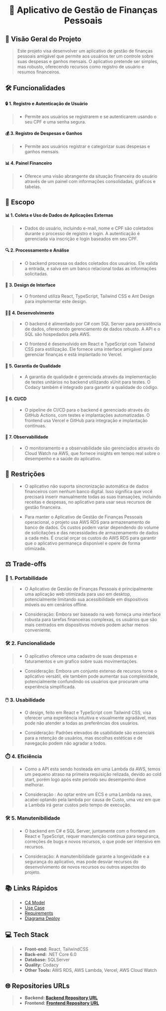 <h1 align="center">🏦 Aplicativo de Gestão de Finanças Pessoais</h1>

## 📝 Visão Geral do Projeto
> Este projeto visa desenvolver um aplicativo de gestão de finanças pessoais amigável que permite aos usuários ter um controle sobre suas despesas e ganhos mensais. O aplicativo pretende ser simples, mas robusto, oferecendo recursos como registro de usuário e resumos financeiros.
## 🛠️ Funcionalidades

#### **🔒 1. Registro e Autenticação de Usuário**
>  - Permite aos usuários se registrarem e se autenticarem usando o seu CPF e uma senha segura.
#### **💰 3. Registro de Despesas e Ganhos**
>  - Permite aos usuários registrar e categorizar suas despesas e ganhos mensais.
#### **📊 4. Painel Financeiro**
>  - Oferece uma visão abrangente da situação financeira do usuário através de um painel com informações consolidadas, gráficos e tabelas.

## 🎯 Escopo

#### 📊 1.  Coleta e Uso de Dados de Aplicações Externas

> - Dados do usuário, incluindo e-mail, nome e CPF são coletados durante o processo de registro e login. A autenticação é gerenciada via inscrição e login baseados em seu CPF.

#### 🔍 2. Processamento e Análise
> - O backend processa os dados coletados dos usuários. Ele valida a entrada, e salva em um banco relacional todas as informações solicitadas.

#### 🎨 3. Design de Interface
> - O frontend utiliza React, TypeScript, Tailwind CSS e Ant Design para implementar este design.

#### 👨‍💻 4. Desenvolvimento
> - O backend é alimentado por C# com SQL Server para persistência de dados, oferecendo gerenciamento de dados robusto. A API e o SQL são hospedados pela AWS.

> - O frontend é desenvolvido em React e TypeScript com Tailwind CSS para estilização. Ele fornece uma interface amigável para gerenciar finanças e está implantado no Vercel.

#### 🧪 5. Garantia de Qualidade
> - A garantia de qualidade é gerenciada através da implementação de testes unitários no backend utilizando xUnit para testes. O Codacy também é integrado para garantir a qualidade do código.

#### 🔄 6. CI/CD
> - O pipeline de CI/CD para o backend é gerenciado através do GitHub Actions, com testes e implantações automatizadas. O frontend usa Vercel e GitHub para integração e implantação contínuas.

#### 👀 7. Observabilidade
> - O monitoramento e a observabilidade são gerenciados através do Cloud Watch na AWS, que fornece insights em tempo real sobre o desempenho e a saúde do aplicativo.

## 🚫 Restrições
> - O aplicativo não suporta sincronização automática de dados financeiros com nenhum banco digital. Isso significa que você precisará inserir manualmente todas as suas transações, incluindo receitas e despesas, no aplicativo para usar seus recursos de gestão financeira.

> - Para manter o Aplicativo de Gestão de Finanças Pessoais operacional, o projeto usa AWS RDS para armazenamento de banco de dados. Os custos podem variar dependendo do volume de solicitações e das necessidades de armazenamento de dados a cada mês. É crucial orçar os custos do AWS RDS para garantir que o aplicativo permaneça disponível e opere de forma otimizada.


## ⚖️ Trade-offs
### 📱 1. Portabilidade
> - O Aplicativo de Gestão de Finanças Pessoais é principalmente uma aplicação web otimizada para uso em desktop, potencialmente limitando sua acessibilidade em dispositivos móveis ou em cenários offline.

> - Consideração: Embora ser baseado na web forneça uma interface robusta para tarefas financeiras complexas, os usuários que são mais centrados em dispositivos móveis podem achar menos conveniente.

### 🛠️ 2. Funcionalidade
> - O aplicativo oferece uma cadastro de suas despesas e faturamentos e um grafico sobre suas movimentações.

> - Consideração: Embora um conjunto extenso de recursos torne o aplicativo versátil, ele também pode aumentar sua complexidade, potencialmente confundindo os usuários que procuram uma experiência simplificada.

### 🖱️ 3. Usabilidade
> - O design, feito em React e TypeScript com Tailwind CSS, visa oferecer uma experiência intuitiva e visualmente agradável, mas pode não atender a todas as preferências dos usuários.

> - Consideração: Padrões elevados de usabilidade são essenciais para a retenção de usuários, mas escolhas estéticas e de navegação podem não agradar a todos.

### ⏱️ 4. Eficiência
> - Como a API esta sendo hosteada em uma Lambda da AWS, temos um pequeno atraso na primeira requisição relizada, devido ao cold start, porém logo após este periodo seu desempenho deve melhorar.

> - Consideração : Ao optar entre um ECS e uma Lambda na aws, acabei optando pela lambda por causa de Custo, uma vez em que a Lambda irá gerar custos pelo tempo de execução. 

### 🛠️ 5. Manutenibilidade
> - O backend em C# e SQL Server, juntamente com o frontend em React e TypeScript, requer manutenção contínua para segurança, correções de bugs e novos recursos, o que pode ser intensivo em recursos.

> - Consideração: A manutenibilidade garante a longevidade e a segurança do aplicativo, mas pode desviar recursos do desenvolvimento de novos recursos ou outros aspectos do projeto.

## 📚 Links Rápidos
> - [C4 Model](/docs/C4Model/c4-models.md)
> - [Use Case](/docs/UseCases/use-cases.md)
> - [Requirements](/docs/Requirements/requirements.md)
> - [Diagrama Deploy](/docs/Diagram/deploy.md)

## 💻 Tech Stack
> - **Front-end:** React, TailwindCSS
> - **Back-end:** .NET Core 6.0
> - **Database:** SQLServer
> - **Quality:** Codacy
> - **Other Tools:** AWS RDS, AWS Lambda, Vercel, AWS Cloud Watch

## 🌐 Repositories URLs
> - **Backend: [Backend Repository URL](https://github.com/VitorRoecker/expense-control-portfolio-backend)**
> - **Frontend: [Frontend Repository URL](https://github.com/VitorRoecker/expense-control-portfolio-frontend)**
